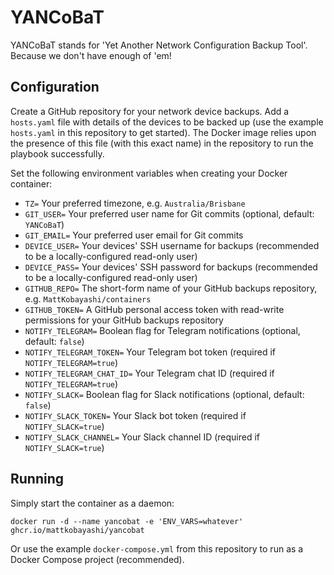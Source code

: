 # YANCoBaT

YANCoBaT stands for 'Yet Another Network Configuration Backup Tool'. Because we don't have enough of 'em!

## Configuration

Create a GitHub repository for your network device backups. Add a `hosts.yaml` file with details of the devices to be backed up (use the example `hosts.yaml` in this repository to get started). The Docker image relies upon the presence of this file (with this exact name) in the repository to run the playbook successfully.

Set the following environment variables when creating your Docker container:

- `TZ=` Your preferred timezone, e.g. `Australia/Brisbane`
- `GIT_USER=` Your preferred user name for Git commits (optional, default: `YANCoBaT`)
- `GIT_EMAIL=` Your preferred user email for Git commits
- `DEVICE_USER=` Your devices' SSH username for backups (recommended to be a locally-configured read-only user)
- `DEVICE_PASS=` Your devices' SSH password for backups (recommended to be a locally-configured read-only user)
- `GITHUB_REPO=` The short-form name of your GitHub backups repository, e.g. `MattKobayashi/containers`
- `GITHUB_TOKEN=` A GitHub personal access token with read-write permissions for your GitHub backups repository
- `NOTIFY_TELEGRAM=` Boolean flag for Telegram notifications (optional, default: `false`)
- `NOTIFY_TELEGRAM_TOKEN=` Your Telegram bot token (required if `NOTIFY_TELEGRAM=true`)
- `NOTIFY_TELEGRAM_CHAT_ID=` Your Telegram chat ID (required if `NOTIFY_TELEGRAM=true`)
- `NOTIFY_SLACK=` Boolean flag for Slack notifications (optional, default: `false`)
- `NOTIFY_SLACK_TOKEN=` Your Slack bot token (required if `NOTIFY_SLACK=true`)
- `NOTIFY_SLACK_CHANNEL=` Your Slack channel ID (required if `NOTIFY_SLACK=true`)

## Running

Simply start the container as a daemon:

`docker run -d --name yancobat -e 'ENV_VARS=whatever' ghcr.io/mattkobayashi/yancobat`

Or use the example `docker-compose.yml` from this repository to run as a Docker Compose project (recommended).
